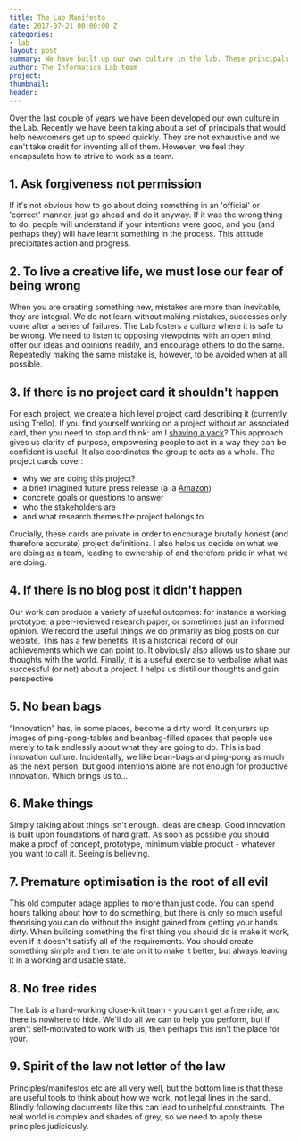 ```yaml
---
title: The Lab Manifesto
date: 2017-07-21 00:00:00 Z
categories:
- lab
layout: post
summary: We have built up our own culture in the lab. These principals encapsulate that culture.
author: The Informatics Lab team
project:
thumbnail: 
header: 
---
```


Over the last couple of years we have been developed our own culture in the Lab. Recently we have been talking about a set of principals that would help newcomers get up to speed quickly. They are not exhaustive and we can't take credit for inventing all of them. However, we feel they encapsulate how to strive to work as a team.

## 1. Ask forgiveness not permission

If it's not obvious how to go about doing something in an 'official' or 'correct' manner, just go ahead and do it anyway. If it was the wrong thing to do, people will understand if your intentions were good, and you (and perhaps they) will have learnt something in the process. This attitude precipitates action and progress.

## 2. To live a creative life, we must lose our fear of being wrong

When you are creating something new, mistakes are more than inevitable, they are integral. We do not learn without making mistakes, successes only come after a series of failures. The Lab fosters a culture where it is safe to be wrong. We need to listen to opposing viewpoints with an open mind, offer our ideas and opinions readily, and encourage others to do the same. Repeatedly making the same mistake is, however, to be avoided when at all possible.

## 3. If there is no project card it shouldn't happen

For each project, we create a high level project card describing it (currently using Trello). If you find yourself working on a project without an associated card, then you need to stop and think: am I [shaving a yack](https://en.wiktionary.org/wiki/yak_shaving)? This approach gives us clarity of purpose, empowering people to act in a way they can be confident is useful. It also coordinates the group to acts as a whole. The project cards cover: 

* why we are doing this project?
* a brief imagined future press release (a la [Amazon](http://www.allthingsdistributed.com/2006/11/working_backwards.html))
* concrete goals or questions to answer
* who the stakeholders are
* and what research themes the project belongs to.

Crucially, these cards are private in order to encourage brutally honest (and therefore accurate) project definitions. I also helps us decide on what we are doing as a team, leading to ownership of and therefore pride in what we are doing.

## 4. If there is no blog post it didn't happen

Our work can produce a variety of useful outcomes: for instance a working prototype, a peer-reviewed research paper, or sometimes just an informed opinion. We record the useful things we do primarily as blog posts on our website. This has a few benefits. It is a historical record of our achievements which we can point to. It obviously also allows us to share our thoughts with the world. Finally, it is a useful exercise to verbalise what was successful (or not) about a project. I helps us distil our thoughts and gain perspective.

## 5. No bean bags

"Innovation" has, in some places, become a dirty word. It conjurers up images of ping-pong-tables and beanbag-filled spaces that people use merely to talk endlessly about what they are going to do. This is bad innovation culture. Incidentally, we like bean-bags and ping-pong as much as the next person, but good intentions alone are not enough for productive innovation. Which brings us to...

## 6. Make things

Simply talking about things isn't enough. Ideas are cheap. Good innovation is built upon foundations of hard graft. As soon as possible you should make a proof of concept, prototype, minimum viable product - whatever you want to call it. Seeing is believing.

## 7. Premature optimisation is the root of all evil

This old computer adage applies to more than just code. You can spend hours talking about how to do something, but there is only so much useful theorising you can do without the insight gained from getting your hands dirty. When building something the first thing you should do is make it work, even if it doesn't satisfy all of the requirements. You should create something simple and then iterate on it to make it better, but always leaving it in a working and usable state.

## 8. No free rides

The Lab is a hard-working close-knit team - you can't get a free ride, and there is nowhere to hide. We'll do all we can to help you perform, but if aren't self-motivated to work with us, then perhaps this isn't the place for your.

## 9. Spirit of the law not letter of the law

Principles/manifestos etc are all very well, but the bottom line is that these are useful tools to think about how we work, not legal lines in the sand. Blindly following documents like this can lead to unhelpful constraints. The real world is complex and shades of grey, so we need to apply these principles judiciously.